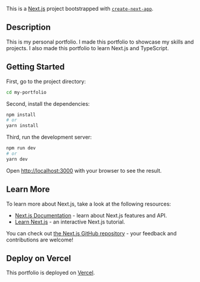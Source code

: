 This is a [Next.js](https://nextjs.org/) project bootstrapped with [`create-next-app`](https://github.com/vercel/next.js/tree/canary/packages/create-next-app).

## Description

This is my personal portfolio. I made this portfolio to showcase my skills and projects. I also made this portfolio to learn Next.js and TypeScript.

## Getting Started

First, go to the project directory:

```bash
cd my-portfolio
```

Second, install the dependencies:

```bash
npm install
# or
yarn install

```

Third, run the development server:

```bash
npm run dev
# or
yarn dev

```

Open [http://localhost:3000](http://localhost:3000) with your browser to see the result.

## Learn More

To learn more about Next.js, take a look at the following resources:

- [Next.js Documentation](https://nextjs.org/docs) - learn about Next.js features and API.
- [Learn Next.js](https://nextjs.org/learn) - an interactive Next.js tutorial.

You can check out [the Next.js GitHub repository](https://github.com/vercel/next.js/) - your feedback and contributions are welcome!

## Deploy on Vercel

This portfolio is deployed on [Vercel](https://my-portofolio-rust.vercel.app/).
